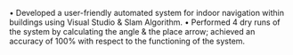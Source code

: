 •	Developed a user-friendly automated system for indoor navigation within buildings using Visual Studio & Slam Algorithm.
•	Performed 4 dry runs of the system by calculating the angle & the place arrow; achieved an accuracy of 100% with respect to the functioning of the system.
